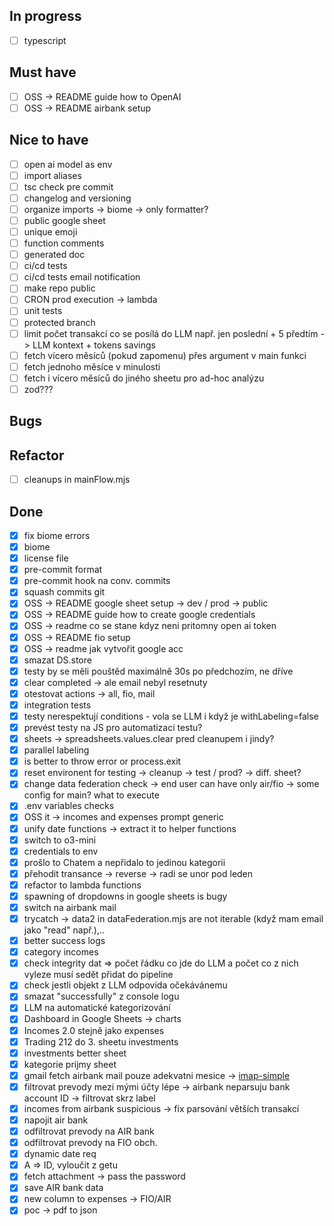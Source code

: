## In progress

- [ ] typescript

## Must have

- [ ] OSS -> README guide how to OpenAI
- [ ] OSS -> README airbank setup

## Nice to have

- [ ] open ai model as env
- [ ] import aliases
- [ ] tsc check pre commit
- [ ] changelog and versioning
- [ ] organize imports -> biome -> only formatter?
- [ ] public google sheet
- [ ] unique emoji
- [ ] function comments
- [ ] generated doc
- [ ] ci/cd tests
- [ ] ci/cd tests email notification
- [ ] make repo public
- [ ] CRON prod execution -> lambda
- [ ] unit tests
- [ ] protected branch
- [ ] limit počet transakcí co se posílá do LLM např. jen poslední + 5 předtím -> LLM kontext + tokens savings
- [ ] fetch vícero měsíců (pokud zapomenu) přes argument v main funkci
- [ ] fetch jednoho měsíce v minulosti
- [ ] fetch i vícero měsíců do jiného sheetu pro ad-hoc analýzu
- [ ] zod???

## Bugs

## Refactor

- [ ] cleanups in mainFlow.mjs

## Done

- [x] fix biome errors
- [x] biome
- [x] license file
- [x] pre-commit format
- [x] pre-commit hook na conv. commits
- [x] squash commits git
- [x] OSS -> README google sheet setup -> dev / prod -> public
- [x] OSS -> README guide how to create google credentials
- [x] OSS -> readme co se stane kdyz neni pritomny open ai token
- [x] OSS -> README fio setup
- [x] OSS -> readme jak vytvořit google acc
- [x] smazat DS.store
- [x] testy by se měli pouštěd maximálně 30s po předchozím, ne dříve
- [x] clear completed -> ale email nebyl resetnuty
- [x] otestovat actions -> all, fio, mail
- [x] integration tests
- [x] testy nerespektují conditions - vola se LLM i když je withLabeling=false
- [x] prevést testy na JS pro automatizaci testu?
- [x] sheets -> spreadsheets.values.clear pred cleanupem i jindy?
- [x] parallel labeling
- [x] is better to throw error or process.exit
- [x] reset environent for testing -> cleanup -> test / prod? -> diff. sheet?
- [x] change data federation check -> end user can have only air/fio -> some config for main? what to execute
- [x] .env variables checks
- [x] OSS it -> incomes and expenses prompt generic
- [x] unify date functions -> extract it to helper functions
- [x] switch to o3-mini
- [x] credentials to env
- [x] prošlo to Chatem a nepřidalo to jedinou kategorii
- [x] přehodit transance -> reverse -> radi se unor pod leden
- [x] refactor to lambda functions
- [x] spawning of dropdowns in google sheets is bugy
- [x] switch na airbank mail
- [x] trycatch -> data2 in dataFederation.mjs are not iterable (když mam email jako "read" např.),..
- [x] better success logs
- [x] category incomes
- [x] check integrity dat => počet řádku co jde do LLM a počet co z nich vyleze musí sedět přidat do pipeline
- [x] check jestli objekt z LLM odpovida očekávánemu
- [x] smazat "successfully" z console logu
- [x] LLM na automatické kategorizování
- [x] Dashboard in Google Sheets -> charts
- [x] Incomes 2.0 stejně jako expenses
- [x] Trading 212 do 3. sheetu investments
- [x] investments better sheet
- [x] kategorie prijmy sheet
- [x] gmail fetch airbank mail pouze adekvatni mesice ->
      [imap-simple](https://www.npmjs.com/package/imap-simple)
- [x] filtrovat prevody mezi mými účty lépe -> airbank neparsuju bank account ID -> filtrovat skrz label
- [x] incomes from airbank suspicious -> fix parsování větších transakcí
- [x] napojit air bank
- [x] odfiltrovat prevody na AIR bank
- [x] odfiltrovat prevody na FIO obch.
- [x] dynamic date req
- [x] A => ID, vyloučit z getu
- [x] fetch attachment -> pass the password
- [x] save AIR bank data
- [x] new column to expenses -> FIO/AIR
- [x] poc -> pdf to json
